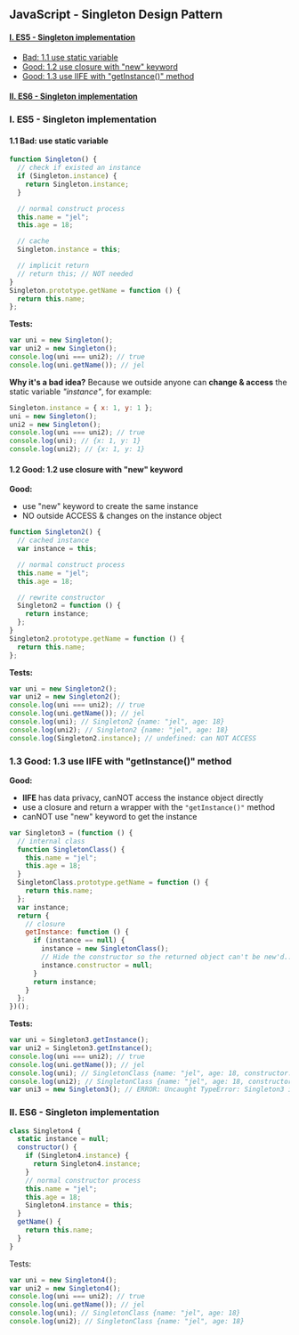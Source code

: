 ## JavaScript - Singleton Design Pattern

#### [I. ES5 - Singleton implementation](#chapter1)

- [Bad: 1.1 use static variable](#ch1-2)
- [Good: 1.2 use closure with "new" keyword](#ch1-2)
- [Good: 1.3 use IIFE with "getInstance()" method](#ch1-3)

#### [II. ES6 - Singleton implementation ](#chapter2)

<div id="chapter1" />

### I. ES5 - Singleton implementation

<div id="ch1-1" />

#### 1.1 Bad: use static variable

```js
function Singleton() {
  // check if existed an instance
  if (Singleton.instance) {
    return Singleton.instance;
  }

  // normal construct process
  this.name = "jel";
  this.age = 18;

  // cache
  Singleton.instance = this;

  // implicit return
  // return this; // NOT needed
}
Singleton.prototype.getName = function () {
  return this.name;
};
```

**Tests:**

```js
var uni = new Singleton();
var uni2 = new Singleton();
console.log(uni === uni2); // true
console.log(uni.getName()); // jel
```

**Why it's a bad idea?**
Because we outside anyone can **change & access** the static variable _"instance"_, for example:

```js
Singleton.instance = { x: 1, y: 1 };
uni = new Singleton();
uni2 = new Singleton();
console.log(uni === uni2); // true
console.log(uni); // {x: 1, y: 1}
console.log(uni2); // {x: 1, y: 1}
```

<div id="ch1-2" />

#### 1.2 Good: 1.2 use closure with "new" keyword

**Good:**

- use "new" keyword to create the same instance
- NO outside ACCESS & changes on the instance object

```js
function Singleton2() {
  // cached instance
  var instance = this;

  // normal construct process
  this.name = "jel";
  this.age = 18;

  // rewrite constructor
  Singleton2 = function () {
    return instance;
  };
}
Singleton2.prototype.getName = function () {
  return this.name;
};
```

**Tests:**

```js
var uni = new Singleton2();
var uni2 = new Singleton2();
console.log(uni === uni2); // true
console.log(uni.getName()); // jel
console.log(uni); // Singleton2 {name: "jel", age: 18}
console.log(uni2); // Singleton2 {name: "jel", age: 18}
console.log(Singleton2.instance); // undefined: can NOT ACCESS
```

<div id="ch1-3" />

### 1.3 Good: 1.3 use IIFE with "getInstance()" method

**Good:**

- **IIFE** has data privacy, canNOT access the instance object directly
- use a closure and return a wrapper with the `"getInstance()"` method
- canNOT use "new" keyword to get the instance

```js
var Singleton3 = (function () {
  // internal class
  function SingletonClass() {
    this.name = "jel";
    this.age = 18;
  }
  SingletonClass.prototype.getName = function () {
    return this.name;
  };
  var instance;
  return {
    // closure
    getInstance: function () {
      if (instance == null) {
        instance = new SingletonClass();
        // Hide the constructor so the returned object can't be new'd...
        instance.constructor = null;
      }
      return instance;
    }
  };
})();
```

**Tests:**

```js
var uni = Singleton3.getInstance();
var uni2 = Singleton3.getInstance();
console.log(uni === uni2); // true
console.log(uni.getName()); // jel
console.log(uni); // SingletonClass {name: "jel", age: 18, constructor: null}
console.log(uni2); // SingletonClass {name: "jel", age: 18, constructor: null}
var uni3 = new Singleton3(); // ERROR: Uncaught TypeError: Singleton3 is not a constructor
```

<div id="chapter2" />

### II. ES6 - Singleton implementation

```js
class Singleton4 {
  static instance = null;
  constructor() {
    if (Singleton4.instance) {
      return Singleton4.instance;
    }
    // normal constructor process
    this.name = "jel";
    this.age = 18;
    Singleton4.instance = this;
  }
  getName() {
    return this.name;
  }
}
```

Tests:

```js
var uni = new Singleton4();
var uni2 = new Singleton4();
console.log(uni === uni2); // true
console.log(uni.getName()); // jel
console.log(uni); // SingletonClass {name: "jel", age: 18}
console.log(uni2); // SingletonClass {name: "jel", age: 18}
```
